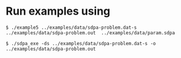 # Run examples using

`
$ ./example5 ../examples/data/sdpa-problem.dat-s ../examples/data/sdpa-problem.out  ../examples/data/param.sdpa 
`

`
$ ./sdpa_exe -ds ../examples/data/sdpa-problem.dat-s -o ../examples/data/sdpa-problem.out 
`